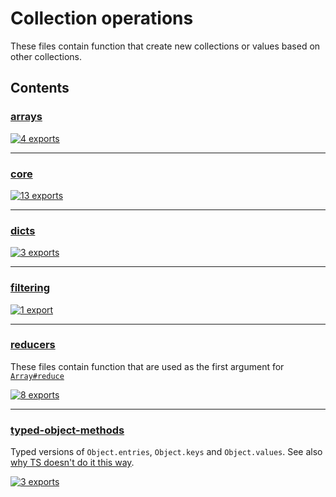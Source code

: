 # Collection operations

<!-- SUMMARY:START -->

These files contain function that create new collections or values based on other collections.

<!-- SUMMARY:END -->

## Contents

<!-- TOC:START -->
### [arrays](https://github.com/JanMalch/ts-experiments/blob/master/src/collections/operations/arrays.ts)

[![4 exports](https://img.shields.io/badge/exports-4-blue)](https://github.com/JanMalch/ts-experiments/blob/master/src/collections/operations/arrays.ts)

---

### [core](https://github.com/JanMalch/ts-experiments/blob/master/src/collections/operations/core.ts)

[![13 exports](https://img.shields.io/badge/exports-13-blue)](https://github.com/JanMalch/ts-experiments/blob/master/src/collections/operations/core.ts)

---

### [dicts](https://github.com/JanMalch/ts-experiments/blob/master/src/collections/operations/dicts.ts)

[![3 exports](https://img.shields.io/badge/exports-3-blue)](https://github.com/JanMalch/ts-experiments/blob/master/src/collections/operations/dicts.ts)

---

### [filtering](https://github.com/JanMalch/ts-experiments/blob/master/src/collections/operations/filtering.ts)

[![1 export](https://img.shields.io/badge/exports-1-blue)](https://github.com/JanMalch/ts-experiments/blob/master/src/collections/operations/filtering.ts)

---

### [reducers](https://github.com/JanMalch/ts-experiments/tree/master/src/collections/operations/reducers/)

These files contain function that are used as the first argument for [`Array#reduce`](https://developer.mozilla.org/en-US/docs/Web/JavaScript/Reference/Global_Objects/Array/Reduce)

[![8 exports](https://img.shields.io/badge/exports-8-blue)](https://github.com/JanMalch/ts-experiments/tree/master/src/collections/operations/reducers/)

---

### [typed-object-methods](https://github.com/JanMalch/ts-experiments/blob/master/src/collections/operations/typed-object-methods.ts)

Typed versions of `Object.entries`, `Object.keys` and `Object.values`.
See also [why TS doesn't do it this way](https://github.com/Microsoft/TypeScript/issues/12870#issuecomment-266637861).

[![3 exports](https://img.shields.io/badge/exports-3-blue)](https://github.com/JanMalch/ts-experiments/blob/master/src/collections/operations/typed-object-methods.ts)
<!-- TOC:END -->
